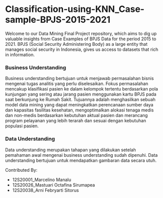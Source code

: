 # Classification-using-KNN_Case-sample-BPJS-2015-2021
Welcome to our Data Mining Final Project repository, which aims to dig up valuable insights from Case Examples of BPJS Data for the period 2015 to 2021. BPJS (Social Security Administering Body) as a large entity that manages social security in Indonesia, gives us access to datasets that rich in information.

### Business Understanding
Business understanding bertujuan untuk menjawab permasalahan bisnis mengenai tugas analitis yang perlu diselesaikan. Fokus permasalahan mencakup klasifikasi pasien ke dalam kelompok tertentu berdasarkan pola kunjungan yang sering atau jarang pasien menggunakan kartu BPJS pada saat berkunjung ke Rumah Sakit. 
Tujuannya adalah menghasilkan sebuah model data mining yang dapat meningkatkan perencanaan sumber daya dan kapasitas fasilitas kesehatan, mengoptimalkan alokasi tenaga medis dan non-medis berdasarkan kebutuhan aktual pasien dan merancang program pelayanan yang lebih terarah dan sesuai dengan kebutuhan populasi pasien.

### Data Understanding
Data understanding merupakan tahapan yang dilakukan setelah pemahaman awal mengenai business understanding sudah dipenuhi. Data understanding bertujuan untuk mendapatkan gambaran data secara utuh.





Contributed By:
- 12S20001_Marcelino Manalu
- 12S20026_Mastuari Octafina Sirumapea
- 12S20038_Arni Febryarti Sitorus

